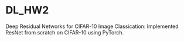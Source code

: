 # DL_HW2

Deep Residual Networks for CIFAR-10 Image Classication: Implemented ResNet from scratch on CIFAR-10 using PyTorch.
